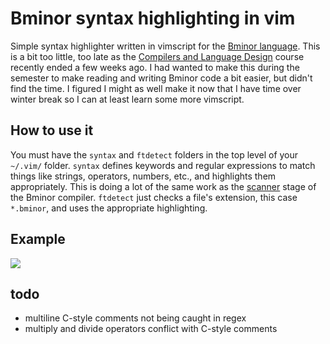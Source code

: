 # Bminor syntax highlighting in vim

Simple syntax highlighter written in vimscript for the [Bminor language](https://www3.nd.edu/~dthain/courses/cse40243/fall2019/bminor.html).
This is a bit too little, too late as the [Compilers and Language Design](https://www3.nd.edu/~dthain/compilerbook/compilerbook.pdf)
course recently ended a few weeks ago. I had wanted to make this during the semester to make reading and writing Bminor code a bit
easier, but didn't find the time. I figured I might as well make it now that I have time over winter break so I can at least learn some more vimscript.

## How to use it

You must have the `syntax` and 	`ftdetect` folders in the top level of your `~/.vim/` folder. `syntax` defines keywords and regular
expressions to match things like strings, operators, numbers, etc., and highlights them appropriately. This is doing a lot of the same
work as the [scanner](https://www3.nd.edu/~dthain/compilerbook/compilerbook.pdf#chapter.3) stage of the Bminor compiler.
`ftdetect` just checks a file's extension, this case `*.bminor`, and uses the appropriate highlighting.

## Example

![](https://yld.me/raw/ZRm.png)


## todo

- multiline C-style comments not being caught in regex
- multiply and divide operators conflict with C-style comments
